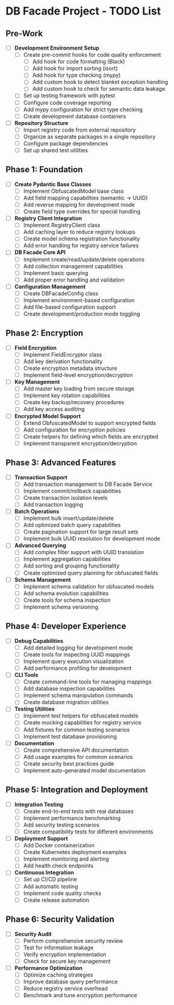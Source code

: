 # DB Facade Project - TODO List

## Pre-Work

- [ ] **Development Environment Setup**
  - [ ] Create pre-commit hooks for code quality enforcement
    - [ ] Add hook for code formatting (Black)
    - [ ] Add hook for import sorting (isort)
    - [ ] Add hook for type checking (mypy)
    - [ ] Add custom hook to detect blanket exception handling
    - [ ] Add custom hook to check for semantic data leakage
  - [ ] Set up testing framework with pytest
  - [ ] Configure code coverage reporting
  - [ ] Add mypy configuration for strict type checking
  - [ ] Create development database containers

- [ ] **Repository Structure**
  - [ ] Import registry code from external repository
  - [ ] Organize as separate packages in a single repository
  - [ ] Configure package dependencies
  - [ ] Set up shared test utilities

## Phase 1: Foundation

- [ ] **Create Pydantic Base Classes**
  - [ ] Implement ObfuscatedModel base class
  - [ ] Add field mapping capabilities (semantic → UUID)
  - [ ] Add reverse mapping for development mode
  - [ ] Create field type overrides for special handling

- [ ] **Registry Client Integration**
  - [ ] Implement RegistryClient class
  - [ ] Add caching layer to reduce registry lookups
  - [ ] Create model schema registration functionality
  - [ ] Add error handling for registry service failures

- [ ] **DB Facade Core API**
  - [ ] Implement create/read/update/delete operations
  - [ ] Add collection management capabilities
  - [ ] Implement basic querying
  - [ ] Add proper error handling and validation

- [ ] **Configuration Management**
  - [ ] Create DBFacadeConfig class
  - [ ] Implement environment-based configuration
  - [ ] Add file-based configuration support
  - [ ] Create development/production mode toggling

## Phase 2: Encryption

- [ ] **Field Encryption**
  - [ ] Implement FieldEncryptor class
  - [ ] Add key derivation functionality
  - [ ] Create encryption metadata structure
  - [ ] Implement field-level encryption/decryption

- [ ] **Key Management**
  - [ ] Add master key loading from secure storage
  - [ ] Implement key rotation capabilities
  - [ ] Create key backup/recovery procedures
  - [ ] Add key access auditing

- [ ] **Encrypted Model Support**
  - [ ] Extend ObfuscatedModel to support encrypted fields
  - [ ] Add configuration for encryption policies
  - [ ] Create helpers for defining which fields are encrypted
  - [ ] Implement transparent encryption/decryption

## Phase 3: Advanced Features

- [ ] **Transaction Support**
  - [ ] Add transaction management to DB Facade Service
  - [ ] Implement commit/rollback capabilities
  - [ ] Create transaction isolation levels
  - [ ] Add transaction logging

- [ ] **Batch Operations**
  - [ ] Implement bulk insert/update/delete
  - [ ] Add optimized batch query capabilities
  - [ ] Create pagination support for large result sets
  - [ ] Implement bulk UUID resolution for development mode

- [ ] **Advanced Querying**
  - [ ] Add complex filter support with UUID translation
  - [ ] Implement aggregation capabilities
  - [ ] Add sorting and grouping functionality
  - [ ] Create optimized query planning for obfuscated fields

- [ ] **Schema Management**
  - [ ] Implement schema validation for obfuscated models
  - [ ] Add schema evolution capabilities
  - [ ] Create tools for schema inspection
  - [ ] Implement schema versioning

## Phase 4: Developer Experience

- [ ] **Debug Capabilities**
  - [ ] Add detailed logging for development mode
  - [ ] Create tools for inspecting UUID mappings
  - [ ] Implement query execution visualization
  - [ ] Add performance profiling for development

- [ ] **CLI Tools**
  - [ ] Create command-line tools for managing mappings
  - [ ] Add database inspection capabilities
  - [ ] Implement schema manipulation commands
  - [ ] Create database migration utilities

- [ ] **Testing Utilities**
  - [ ] Implement test helpers for obfuscated models
  - [ ] Create mocking capabilities for registry service
  - [ ] Add fixtures for common testing scenarios
  - [ ] Implement test database provisioning

- [ ] **Documentation**
  - [ ] Create comprehensive API documentation
  - [ ] Add usage examples for common scenarios
  - [ ] Create security best practices guide
  - [ ] Implement auto-generated model documentation

## Phase 5: Integration and Deployment

- [ ] **Integration Testing**
  - [ ] Create end-to-end tests with real databases
  - [ ] Implement performance benchmarking
  - [ ] Add security testing scenarios
  - [ ] Create compatibility tests for different environments

- [ ] **Deployment Support**
  - [ ] Add Docker containerization
  - [ ] Create Kubernetes deployment examples
  - [ ] Implement monitoring and alerting
  - [ ] Add health check endpoints

- [ ] **Continuous Integration**
  - [ ] Set up CI/CD pipeline
  - [ ] Add automatic testing
  - [ ] Implement code quality checks
  - [ ] Create release automation

## Phase 6: Security Validation

- [ ] **Security Audit**
  - [ ] Perform comprehensive security review
  - [ ] Test for information leakage
  - [ ] Verify encryption implementation
  - [ ] Check for secure key management

- [ ] **Performance Optimization**
  - [ ] Optimize caching strategies
  - [ ] Improve database query performance
  - [ ] Reduce registry service overhead
  - [ ] Benchmark and tune encryption performance